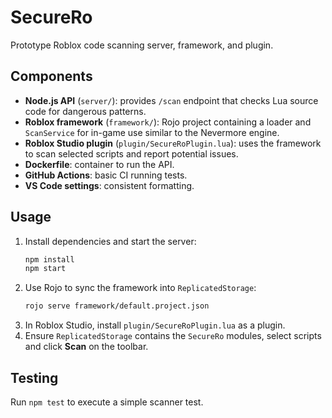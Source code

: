 # SecureRo

Prototype Roblox code scanning server, framework, and plugin.

## Components

- **Node.js API** (`server/`): provides `/scan` endpoint that checks Lua source code for dangerous patterns.
- **Roblox framework** (`framework/`): Rojo project containing a loader and `ScanService` for in-game use similar to the Nevermore engine.
- **Roblox Studio plugin** (`plugin/SecureRoPlugin.lua`): uses the framework to scan selected scripts and report potential issues.
- **Dockerfile**: container to run the API.
- **GitHub Actions**: basic CI running tests.
- **VS Code settings**: consistent formatting.

## Usage

1. Install dependencies and start the server:
   ```bash
   npm install
   npm start
   ```
2. Use Rojo to sync the framework into `ReplicatedStorage`:
   ```bash
   rojo serve framework/default.project.json
   ```
3. In Roblox Studio, install `plugin/SecureRoPlugin.lua` as a plugin.
4. Ensure `ReplicatedStorage` contains the `SecureRo` modules, select scripts and click **Scan** on the toolbar.

## Testing

Run `npm test` to execute a simple scanner test.
